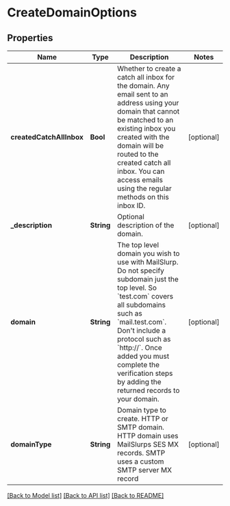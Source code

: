 # CreateDomainOptions

## Properties
Name | Type | Description | Notes
------------ | ------------- | ------------- | -------------
**createdCatchAllInbox** | **Bool** | Whether to create a catch all inbox for the domain. Any email sent to an address using your domain that cannot be matched to an existing inbox you created with the domain will be routed to the created catch all inbox. You can access emails using the regular methods on this inbox ID. | [optional] 
**_description** | **String** | Optional description of the domain. | [optional] 
**domain** | **String** | The top level domain you wish to use with MailSlurp. Do not specify subdomain just the top level. So &#x60;test.com&#x60; covers all subdomains such as &#x60;mail.test.com&#x60;. Don&#39;t include a protocol such as &#x60;http://&#x60;. Once added you must complete the verification steps by adding the returned records to your domain. | [optional] 
**domainType** | **String** | Domain type to create. HTTP or SMTP domain. HTTP domain uses MailSlurps SES MX records. SMTP uses a custom SMTP server MX record | [optional] 

[[Back to Model list]](../README#documentation-for-models) [[Back to API list]](../README#documentation-for-api-endpoints) [[Back to README]](../README)


